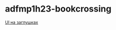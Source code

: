 # adfmp1h23-bookcrossing

[UI на заглушках](https://drive.google.com/file/d/15BtqrZW3-oft_NsKgtXbztjiQ5WBZW8b/view?usp=sharing)
